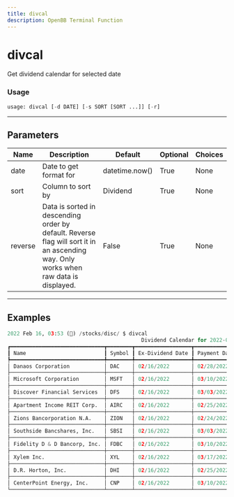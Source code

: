 ```yaml
---
title: divcal
description: OpenBB Terminal Function
---
```


# divcal

Get dividend calendar for selected date

### Usage 
```python
usage: divcal [-d DATE] [-s SORT [SORT ...]] [-r]
```

---
## Parameters

| Name | Description | Default | Optional | Choices |
| ---- | ----------- | ------- | -------- | ------- |
| date | Date to get format for | datetime.now() | True | None |
| sort | Column to sort by | Dividend | True | None |
| reverse | Data is sorted in descending order by default. Reverse flag will sort it in an ascending way. Only works when raw data is displayed. | False | True | None |


---
## Examples

```python
2022 Feb 16, 03:53 (🦋) /stocks/disc/ $ divcal
                                           Dividend Calendar for 2022-02-16
┏━━━━━━━━━━━━━━━━━━━━━━━━━━━━━━┳━━━━━━━━┳━━━━━━━━━━━━━━━━━━┳━━━━━━━━━━━━━━┳━━━━━━━━━━━━━┳━━━━━━━━━━┳━━━━━━━━━━━━━━━━━┓
┃ Name                         ┃ Symbol ┃ Ex-Dividend Date ┃ Payment Date ┃ Record Date ┃ Dividend ┃ Annual Dividend ┃
┡━━━━━━━━━━━━━━━━━━━━━━━━━━━━━━╇━━━━━━━━╇━━━━━━━━━━━━━━━━━━╇━━━━━━━━━━━━━━╇━━━━━━━━━━━━━╇━━━━━━━━━━╇━━━━━━━━━━━━━━━━━┩
│ Danaos Corporation           │ DAC    │ 02/16/2022       │ 02/28/2022   │ 02/17/2022  │ 0.75     │ 3.00            │
├──────────────────────────────┼────────┼──────────────────┼──────────────┼─────────────┼──────────┼─────────────────┤
│ Microsoft Corporation        │ MSFT   │ 02/16/2022       │ 03/10/2022   │ 02/17/2022  │ 0.62     │ 2.48            │
├──────────────────────────────┼────────┼──────────────────┼──────────────┼─────────────┼──────────┼─────────────────┤
│ Discover Financial Services  │ DFS    │ 02/16/2022       │ 03/03/2022   │ 02/17/2022  │ 0.50     │ 2.00            │
├──────────────────────────────┼────────┼──────────────────┼──────────────┼─────────────┼──────────┼─────────────────┤
│ Apartment Income REIT Corp.  │ AIRC   │ 02/16/2022       │ 02/25/2022   │ 02/17/2022  │ 0.45     │ 1.80            │
├──────────────────────────────┼────────┼──────────────────┼──────────────┼─────────────┼──────────┼─────────────────┤
│ Zions Bancorporation N.A.    │ ZION   │ 02/16/2022       │ 02/24/2022   │ 02/17/2022  │ 0.38     │ 1.52            │
├──────────────────────────────┼────────┼──────────────────┼──────────────┼─────────────┼──────────┼─────────────────┤
│ Southside Bancshares, Inc.   │ SBSI   │ 02/16/2022       │ 03/03/2022   │ 02/17/2022  │ 0.34     │ 1.36            │
├──────────────────────────────┼────────┼──────────────────┼──────────────┼─────────────┼──────────┼─────────────────┤
│ Fidelity D & D Bancorp, Inc. │ FDBC   │ 02/16/2022       │ 03/10/2022   │ 02/17/2022  │ 0.33     │ 1.32            │
├──────────────────────────────┼────────┼──────────────────┼──────────────┼─────────────┼──────────┼─────────────────┤
│ Xylem Inc.                   │ XYL    │ 02/16/2022       │ 03/17/2022   │ 02/17/2022  │ 0.30     │ 1.20            │
├──────────────────────────────┼────────┼──────────────────┼──────────────┼─────────────┼──────────┼─────────────────┤
│ D.R. Horton, Inc.            │ DHI    │ 02/16/2022       │ 02/25/2022   │ 02/17/2022  │ 0.23     │ 0.90            │
├──────────────────────────────┼────────┼──────────────────┼──────────────┼─────────────┼──────────┼─────────────────┤
│ CenterPoint Energy, Inc.     │ CNP    │ 02/16/2022       │ 03/10/2022   │ 02/17/2022  │ 0.17     │ 0.68            │
└──────────────────────────────┴────────┴──────────────────┴──────────────┴─────────────┴──────────┴─────────────────┘
```

